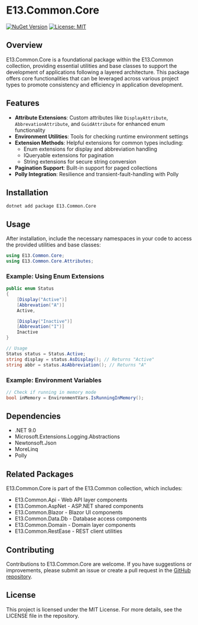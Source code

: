 ﻿# E13.Common.Core

[![NuGet Version](https://img.shields.io/nuget/v/e13.common.core)](https://www.nuget.org/packages/E13.Common.Core/)
[![License: MIT](https://img.shields.io/badge/License-MIT-blue.svg)](https://opensource.org/licenses/MIT)

## Overview

E13.Common.Core is a foundational package within the E13.Common collection, providing essential utilities and base classes to support the development of applications following a layered architecture. This package offers core functionalities that can be leveraged across various project types to promote consistency and efficiency in application development.

## Features

- **Attribute Extensions**: Custom attributes like `DisplayAttribute`, `AbbrevationAttribute`, and `GuidAttribute` for enhanced enum functionality
- **Environment Utilities**: Tools for checking runtime environment settings
- **Extension Methods**: Helpful extensions for common types including:
  - Enum extensions for display and abbreviation handling
  - IQueryable extensions for pagination
  - String extensions for secure string conversion
- **Pagination Support**: Built-in support for paged collections
- **Polly Integration**: Resilience and transient-fault-handling with Polly

## Installation

```shell
dotnet add package E13.Common.Core
```

## Usage

After installation, include the necessary namespaces in your code to access the provided utilities and base classes:

```csharp
using E13.Common.Core;
using E13.Common.Core.Attributes;
```

### Example: Using Enum Extensions

```csharp
public enum Status
{
    [Display("Active")]
    [Abbrevation("A")]
    Active,

    [Display("Inactive")]
    [Abbrevation("I")]
    Inactive
}

// Usage
Status status = Status.Active;
string display = status.AsDisplay(); // Returns "Active"
string abbr = status.AsAbbreviation(); // Returns "A"
```

### Example: Environment Variables

```csharp
// Check if running in memory mode
bool inMemory = EnvironmentVars.IsRunningInMemory();
```

## Dependencies

- .NET 9.0
- Microsoft.Extensions.Logging.Abstractions
- Newtonsoft.Json
- MoreLinq
- Polly

## Related Packages

E13.Common.Core is part of the E13.Common collection, which includes:

- E13.Common.Api - Web API layer components
- E13.Common.AspNet - ASP.NET shared components
- E13.Common.Blazor - Blazor UI components
- E13.Common.Data.Db - Database access components
- E13.Common.Domain - Domain layer components
- E13.Common.RestEase - REST client utilities

## Contributing

Contributions to E13.Common.Core are welcome. If you have suggestions or improvements, please submit an issue or create a pull request in the [GitHub repository](https://github.com/e13tech/common).

## License

This project is licensed under the MIT License. For more details, see the LICENSE file in the repository.